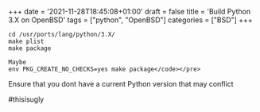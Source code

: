 +++
date = '2021-11-28T18:45:08+01:00'
draft = false
title = 'Build Python 3.X on OpenBSD'
tags = ["python", "OpenBSD"]
categories = ["BSD"]
+++
```
cd /usr/ports/lang/python/3.X/
make plist
make package

Maybe
env PKG_CREATE_NO_CHECKS=yes make package</code></pre>
```

Ensure that you dont have a current Python version that may conflict

#thisisugly

